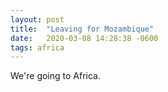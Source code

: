 ```yaml
---
layout: post
title:  "Leaving for Mozambique"
date:   2020-03-08 14:28:38 -0600
tags: africa
---
```


We're going to Africa.
